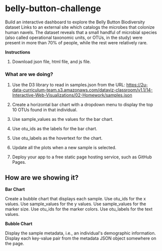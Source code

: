 # belly-button-challenge

Build an interactive dashboard to explore the Belly Button Biodiversity dataset Links to an external site which catalogs the microbes that colonize human navels.
The dataset reveals that a small handful of microbial species (also called operational taxonomic units, or OTUs, in the study) were present in more than 70% of people, while the rest were relatively rare.

**Instructions**
1. Download json file, html file, and js file.


### What are we doing?

1. Use the D3 library to read in samples.json from the URL:
https://2u-data-curriculum-team.s3.amazonaws.com/dataviz-classroom/v1.1/14-Interactive-Web-Visualizations/02-Homework/samples.json

2. Create a horizontal bar chart with a dropdown menu to display the top 10 OTUs found in that individual.
3. Use sample_values as the values for the bar chart.
4. Use otu_ids as the labels for the bar chart.
5. Use otu_labels as the hovertext for the chart.
6. Update all the plots when a new sample is selected.
7. Deploy your app to a free static page hosting service, such as GitHub Pages.

## How are we showing it?

**Bar Chart**

Create a bubble chart that displays each sample.
Use otu_ids for the x values.
Use sample_values for the y values.
Use sample_values for the marker size.
Use otu_ids for the marker colors.
Use otu_labels for the text values.

**Bubble Chart**

Display the sample metadata, i.e., an individual's demographic information.
Display each key-value pair from the metadata JSON object somewhere on the page.



